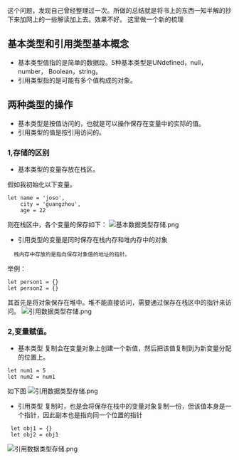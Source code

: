 这个问题，发现自己曾经整理过一次。所做的总结就是将书上的东西一知半解的抄下来加网上的一些解读加上去。效果不好。
这里做一个新的梳理

## 基本类型和引用类型基本概念
+ 基本类型值指的是简单的数据段。5种基本类型是UNdefined，null， number， Boolean，string。
+ 引用类型指的是可能有多个值构成的对象。

## 两种类型的操作

+ 基本类型是按值访问的，也就是可以操作保存在变量中的实际的值。
+ 引用类型的值是按引用访问的。

### 1,存储的区别
+ 基本类型的变量存放在栈区。

假如我初始化以下变量。
```
let name = 'joso',
    city = 'guangzhou',
    age = 22
```
则在栈区中，各个变量的保存如下：
![基本数据类型存储.png](https://github.com/Hillkinsh/javascript/blob/master/image/1.png)

+ 引用类型的变量是同时保存在栈内存和堆内存中的对象
```
  栈内存中存放的是指向保存对象值的地址的指针。
```
举例：
```
let person1 = {}
let person2 = {}
```
其首先是将对象保存在堆中。堆不能直接访问，需要通过保存在栈区中的指针来访问。
![引用数据类型存储.png](https://github.com/Hillkinsh/javascript/blob/master/image/2.png)

### 2,变量赋值。

+ 基本类型
复制会在变量对象上创建一个新值，然后把该值复制到为新变量分配的位置上。
```
let num1 = 5
let num2 = num1
```
如下图
![引用数据类型存储.png](https://github.com/Hillkinsh/javascript/blob/master/image/3.png)

+ 引用类型
复制时，也是会将保存在栈中的变量对象复制一份，但该值本身是一个指针，因此副本也是指向同一个位置的指针
```
 let obj1 = {}
 let obj2 = obj1
```
![引用数据类型存储.png](https://github.com/Hillkinsh/javascript/blob/master/image/4.png)
